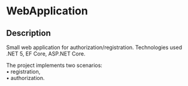 # WebApplication

## Description  

Small web application for authorization/registration. Technologies used .NET 5, EF Core, ASP.NET Core.  

The project implements two scenarios:  
• registration,  
• authorization.   
